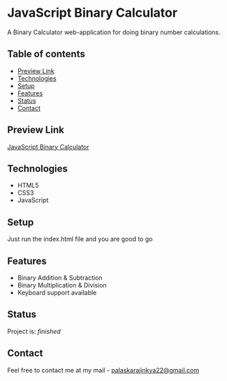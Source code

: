 # JavaScript Binary Calculator
A Binary Calculator web-application for doing binary number calculations.

## Table of contents
* [Preview Link](#preview-link)
* [Technologies](#technologies)
* [Setup](#setup)
* [Features](#features)
* [Status](#status)
* [Contact](#contact)


## Preview Link
[JavaScript Binary Calculator](https://ajinkyap22.github.io/binary-calculator-js)

## Technologies
* HTML5
* CSS3
* JavaScript

## Setup
Just run the index.html file and you are good to go

## Features
* Binary Addition & Subtraction
* Binary Multiplication & Division
* Keyboard support available


## Status
Project is: _finished_

## Contact

Feel free to contact me at my mail - palaskarajinkya22@gmail.com
